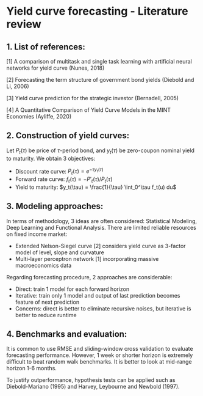 # Yield curve forecasting - Literature review

## 1. List of references:

[1] A comparison of multitask and single task learning with artificial neural networks for yield curve (Nunes, 2018)

[2] Forecasting the term structure of government bond yields (Diebold and Li, 2006)

[3] Yield curve prediction for the strategic investor (Bernadell, 2005)

[4] A Quantitative Comparison of Yield Curve Models in the MINT Economies (Ayliffe, 2020)

## 2. Construction of yield curves:

Let $P_t(\tau)$ be price of $\tau$-period bond, and $y_t(\tau)$ be zero-coupon nominal yield to maturity. We obtain 3 objectives:
- Discount rate curve: $P_t(\tau) = e^{-\tau y_t(\tau)}$
- Forward rate curve: $f_t(\tau) = -P'_t(\tau) / P_t(\tau)$
- Yield to maturity: $y_t(\tau) = \frac{1}{\tau} \int_0^\tau f_t(u) du$

## 3. Modeling approaches:

In terms of methodology, 3 ideas are often considered: Statistical Modeling, Deep Learning and Functional Analysis. There are limited reliable resources on fixed income market:
- Extended Nelson-Siegel curve [2] considers yield curve as 3-factor model of level, slope and curvature
- Multi-layer perceptron network [1] incorporating massive macroeconomics data

Regarding forecasting procedure, 2 approaches are considerable:
- Direct: train 1 model for each forward horizon
- Iterative: train only 1 model and output of last prediction becomes feature of next prediction
- Concerns: direct is better to eliminate recursive noises, but iterative is better to reduce runtime

## 4. Benchmarks and evaluation:

It is common to use RMSE and sliding-window cross validation to evaluate forecasting performance. However, 1 week or shorter horizon is extremely difficult to beat random walk benchmarks. It is better to look at mid-range horizon 1-6 months. 

To justify outperformance, hypothesis tests can be applied such as Diebold-Mariano (1995) and Harvey, Leybourne and Newbold (1997).